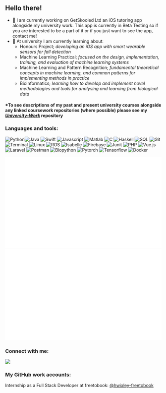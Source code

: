 ## Hello there!

- 🔭 I am currently working on GetSkooled Ltd an iOS tutoring app alongside my university work. This app is currently in Beta Testing so if you are interested to be a part of it or if you just want to see the app, contact me!
- 🌱 At university I am currently learning about:
  - Honours Project; <em>developing an iOS app with smart wearable sensors for fall detection</em>
  - Machine Learning Practical; <em>focused on the design, implementation, training, and evaluation of machine learning systems</em>
  - Machine Learning and Pattern Recognition; <em>fundamental theoretical concepts in machine learning, and common patterns for implementing methods in practice</em>
  - Bioinformatics; <em>learning how to develop and implement novel methodologies and tools for analysing and learning from biological data</em>

#### *To see descriptions of my past and present university courses alongside any linked coursework repositories (where possible) please see my <em>[University-Work](https://github.com/hwixley/University-Work)</em> repository<br>

### Languages and tools:

<img src="https://img.icons8.com/color/48/000000/python.png" alt="Python" width="26px"><img src="https://img.icons8.com/color/48/000000/java-coffee-cup-logo.png" alt="Java" width="26px">
<img src="https://img.icons8.com/fluent/48/000000/swift.png" alt="Swift" width="26px">
<img src="https://img.icons8.com/color/64/000000/javascript.png" alt="Javascript" width="26px">
<img src="https://img.icons8.com/fluent/48/000000/matlab.png" alt="Matlab" width="26px">
<img src="https://img.icons8.com/color/48/000000/c-programming.png" alt="C" width="26px">
<img src="https://img.icons8.com/color/48/000000/haskell.png" alt="Haskell" width="26px">
<img src="https://bs-uploads.toptal.io/blackfish-uploads/components/skill_page/content/logo_file/logo/195568/sql-64a6e0f07773cf17581e76ca09e17dbc.png" alt="SQL" width="26px">
<img src="https://www.pngrepo.com/png/312259/512/github.png" alt="Git" width="26px">
<img src="https://img.icons8.com/plasticine/64/000000/console.png" alt="Terminal" width="26px">
<img src="https://img.icons8.com/color/48/000000/linux.png" alt="Linux" width="26px">
<img src="https://upload.wikimedia.org/wikipedia/commons/1/15/Robot_Operating_System_logo.svg" alt="ROS" width="20px">
<img src="https://isabelle.in.tum.de/img/isabelle.png" alt="Isabelle" width="26px">
<img src="https://www.codex.academy/img/tech-logos/firebase.png" alt="Firebase" width="26px">
<img src="https://avatars.githubusercontent.com/u/874086?s=280&v=4" alt="Junit" width="26px">
<img src="https://cdn.iconscout.com/icon/free/png-256/php-3629567-3032350.png" alt="PHP" width="30px">
<img src="https://upload.wikimedia.org/wikipedia/commons/thumb/9/95/Vue.js_Logo_2.svg/1200px-Vue.js_Logo_2.svg.png" alt="Vue.js" width="26px">
<img src="https://upload.wikimedia.org/wikipedia/commons/thumb/9/9a/Laravel.svg/1200px-Laravel.svg.png" alt="Laravel" width="26px">
<img src="https://res.cloudinary.com/postman/image/upload/t_team_logo/v1/team/2893aede23f01bfcbd2319326bc96a6ed0524eba759745ed6d73405a3a8b67a8" alt="Postman" width="26px">
<img src="https://biopython.org/assets/images/biopython_logo_white.png" alt="Biopython" height="26px">
<img src="https://pytorch.org/assets/images/pytorch-logo.png" alt="Pytorch" width="26px">
<img src="https://cdn-images-1.medium.com/max/1200/1*iDQvKoz7gGHc6YXqvqWWZQ.png" alt="Tensorflow" width="26px">
<img src="https://ms-azuretools.gallerycdn.vsassets.io/extensions/ms-azuretools/vscode-docker/1.18.0/1637001306874/Microsoft.VisualStudio.Services.Icons.Default" alt="Docker" width="26px">



![](https://github.com/hwixley/github-stats/blob/master/generated/overview.svg)
![](https://github.com/hwixley/github-stats/blob/master/generated/languages.svg)

### Connect with me:
[<img align="left" width="22px" src="https://img.icons8.com/fluent/48/000000/linkedin.png" />][linkedin]

[linkedin]: https://www.linkedin.com/in/harry-wixley/
<br>

### My GitHub work accounts:
Internship as a Full Stack Developer at freetobook: <a href="https://github.com/hwixley-freetobook">@hwixley-freetobook</a>
